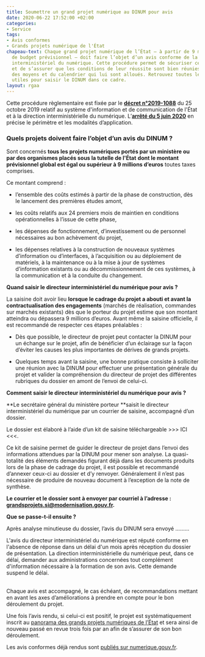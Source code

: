 ```yaml
---
title: Soumettre un grand projet numérique au DINUM pour avis
date: 2020-06-22 17:52:00 +02:00
categories:
- Service
tags:
- Avis conformes
- Grands projets numérique de l'État
chapeau-text: Chaque grand projet numérique de l’État – à partir de 9 millions d’euros
  de budget prévisionnel – doit faire l’objet d’un avis conforme de la part du directeur
  interministériel du numérique. Cette procédure permet de sécuriser ces grands projets
  et de s’assurer que les conditions de leur réussite sont bien réunies, dans le respect
  des moyens et du calendrier qui lui sont alloués. Retrouvez toutes les informations
  utiles pour saisir le DINUM dans ce cadre.
layout: rgaa
---
```


Cette procédure règlementaire est fixée par le **[décret n°2019-1088](https://www.legifrance.gouv.fr/affichTexte.do?cidTexte=JORFTEXT000039281619&dateTexte=20200612)** du 25 octobre 2019 relatif au système d'information et de communication de l'État et à la direction interministérielle du numérique. L’**[arrêté du 5 juin 2020](/uploads/arrete_5juin2020_article3_decret-2019-1088.pdf)** en précise le périmètre et les modalités d’application.

### Quels projets doivent faire l’objet d’un avis du DINUM ?

Sont concernés **tous les projets numériques portés par un ministère ou par des organismes placés sous la tutelle de l'État** **dont le montant prévisionnel global est égal ou supérieur à 9 millions d’euros** toutes taxes comprises.

Ce montant comprend :

* l’ensemble des coûts estimés à partir de la phase de construction, dès le lancement des premières études amont,

* les coûts relatifs aux 24 premiers mois de maintien en conditions opérationnelles à l’issue de cette phase,

* les dépenses de fonctionnement, d’investissement ou de personnel nécessaires au bon achèvement du projet,

* les dépenses relatives à la construction de nouveaux systèmes d’information ou d’interfaces, à l’acquisition ou au déploiement de matériels, à la maintenance ou à la mise à jour de systèmes d’information existants ou au décommissionnement de ces systèmes, à la communication et à la conduite du changement.

**Quand saisir le directeur interministériel du numérique pour avis ?**

La saisine doit avoir lieu **lorsque le cadrage du projet a abouti et avant la contractualisation des engagements** (marchés de réalisation, commandes sur marchés existants) dès que le porteur du projet estime que son montant atteindra ou dépassera 9 millions d’euros. Avant même la saisine officielle, il est recommandé de respecter ces étapes préalables :

- Dès que possible, le directeur de projet peut contacter la DINUM pour un échange sur le projet, afin de bénéficier d’un éclairage sur la façon d’éviter les causes les plus importantes de dérives de grands projets.

- Quelques temps avant la saisine, une bonne pratique consiste à solliciter une réunion avec la DINUM pour effectuer une présentation générale du projet et valider la compréhension du directeur de projet des différentes rubriques du dossier en amont de l’envoi de celui-ci.

**Comment saisir le directeur interministériel du numérique pour avis ?**

**Le secrétaire général du ministère porteur **saisit le directeur interministériel du numérique par un courrier de saisine, accompagné d’un dossier.

Le dossier est élaboré à l’aide d’un kit de saisine téléchargeable >>> ICI <<<.

Ce kit de saisine permet de guider le directeur de projet dans l’envoi des informations attendues par la DINUM pour mener son analyse. La quasi-totalité des éléments demandés figurant déjà dans les documents produits lors de la phase de cadrage du projet, il est possible et recommandé d’annexer ceux-ci au dossier et d’y renvoyer. Généralement il n’est pas nécessaire de produire de nouveau document à l’exception de la note de synthèse.

**Le courrier et le dossier sont à envoyer par courriel à l’adresse : [grandsprojets.si@modernisation.gouv.fr](mailto:grandsprojets.si@modernisation.gouv.fr).**

**Que se passe-t-il ensuite ?**

Après analyse minutieuse du dossier, l’avis du DINUM sera envoyé ………

L'avis du directeur interministériel du numérique est réputé conforme en l'absence de réponse dans un délai d'un mois après réception du dossier de présentation. La direction interministérielle du numérique peut, dans ce délai, demander aux administrations concernées tout complément d'information nécessaire à la formation de son avis. Cette demande suspend le délai.

\
 Chaque avis est accompagné, le cas échéant, de recommandations mettant en avant les axes d’améliorations à prendre en compte pour le bon déroulement du projet.

Une fois l’avis rendu, si celui-ci est positif, le projet est systématiquement inscrit au [panorama des grands projets numériques de l’État](https://www.numerique.gouv.fr/publications/panorama-grands-projets-si/) et sera ainsi de nouveau passé en revue trois fois par an afin de s’assurer de son bon déroulement.

Les avis conformes déjà rendus sont [publiés sur numerique.gouv.fr](https://www.numerique.gouv.fr/publications/avis-conformes).